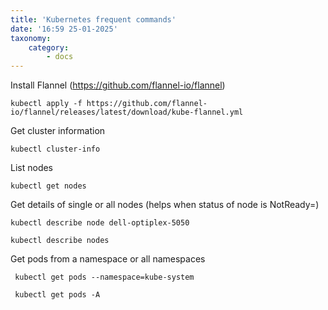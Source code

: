 ```yaml
---
title: 'Kubernetes frequent commands'
date: '16:59 25-01-2025'
taxonomy:
    category:
        - docs
---
```


Install Flannel (https://github.com/flannel-io/flannel)

    kubectl apply -f https://github.com/flannel-io/flannel/releases/latest/download/kube-flannel.yml

Get cluster information

    kubectl cluster-info
    
List nodes

    kubectl get nodes

Get details of single or all nodes (helps when status of node is NotReady=)

    kubectl describe node dell-optiplex-5050

    kubectl describe nodes
 
 Get pods from a namespace or all namespaces
 
     kubectl get pods --namespace=kube-system
 
     kubectl get pods -A